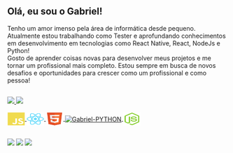 ## Olá, eu sou o Gabriel!
<p>Tenho um amor imenso pela área de informática desde pequeno. Atualmente estou trabalhando como Tester e aprofundando conhecimentos em desenvolvimento em tecnologias como React Native, React, NodeJs e Python! <br>
Gosto de aprender coisas novas para desenvolver meus projetos e me tornar um profissional mais completo. Estou sempre em busca de novos desafios e oportunidades para crescer como um profissional e como pessoa!</p>

##

<div>
  <a href="https://github.com/GabrielCordeiro2412">
  <img height="180em" src="https://github-readme-stats.vercel.app/api?username=GabrielCordeiro2412&show_icons=true&theme=dark&include_all_commits=true&count_private=true"/>
  <img height="180em" src="https://github-readme-stats.vercel.app/api/top-langs/?username=GabrielCordeiro2412&layout=compact&langs_count=7&theme=dark"/>
</div>
  
 <div style="display: inline_block"><br>
  <img align="center" alt="Gabriel-Js" height="30" width="40" src="https://raw.githubusercontent.com/devicons/devicon/master/icons/javascript/javascript-plain.svg">
  <img align="center" alt="Gabriel-React" height="30" width="40" src="https://raw.githubusercontent.com/devicons/devicon/master/icons/react/react-original.svg">
  <img align="center" alt="Gabriel-HTML" height="30" width="40" src="https://raw.githubusercontent.com/devicons/devicon/master/icons/html5/html5-original.svg">
  <img align="center" alt="Gabriel-PYTHON" height="30" width="40" src="https://raw.githubusercontent.com/jmnote/z-icons/master/svg/python.svg">
  <img align="center" alt="Gabriel-Node" height="30" width="40" src="https://raw.githubusercontent.com/devicons/devicon/master/icons/nodejs/nodejs-original.svg">
</div>
  
  ##
  
  <div> 
  <a href="https://www.instagram.com/cordsx_/?hl=pt-br" target="_blank"><img src="https://img.shields.io/badge/-Instagram-%23E4405F?style=for-the-badge&logo=instagram&logoColor=white" target="_blank"></a>
  <a href = "mailto:gcordeiro690@gmail.com"><img src="https://img.shields.io/badge/-Gmail-%23333?style=for-the-badge&logo=gmail&logoColor=white" target="_blank"></a>
  <a href="https://www.linkedin.com/in/gabrielcordeiro2412/" target="_blank"><img src="https://img.shields.io/badge/-LinkedIn-%230077B5?style=for-the-badge&logo=linkedin&logoColor=white" target="_blank"></a> 
 
</div>
